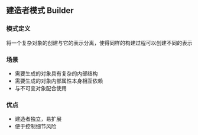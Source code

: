 ## 建造者模式 Builder

### 模式定义

将一个复杂对象的创建与它的表示分离，使得同样的构建过程可以创建不同的表示

### 场景

* 需要生成的对象具有复杂的内部结构
* 需要生成的对象内部属性本身相互依赖
* 与不可变对象配合使用

### 优点

* 建造者独立，易扩展
* 便于控制细节风险

